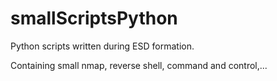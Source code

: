 # smallScriptsPython

Python scripts written during ESD formation.

Containing small nmap, reverse shell, command and control,...
